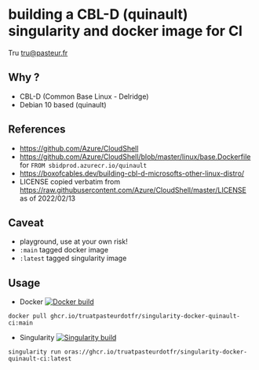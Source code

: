 # building a CBL-D (quinault) singularity and docker image for CI

Tru <tru@pasteur.fr>

## Why ?
- CBL-D (Common Base Linux - Delridge)
- Debian 10 based (quinault)

## References
- https://github.com/Azure/CloudShell
- https://github.com/Azure/CloudShell/blob/master/linux/base.Dockerfile for `FROM sbidprod.azurecr.io/quinault`
- https://boxofcables.dev/building-cbl-d-microsofts-other-linux-distro/
- LICENSE copied verbatim from https://raw.githubusercontent.com/Azure/CloudShell/master/LICENSE as of 2022/02/13

## Caveat
- playground, use at your own risk!
- `:main` tagged docker image
- `:latest` tagged singularity image

## Usage
- Docker [![Docker build](https://github.com/truatpasteurdotfr/singularity-docker-quinault-ci/actions/workflows/docker-publish.yml/badge.svg)](https://github.com/truatpasteurdotfr/singularity-docker-quinault-ci/actions/workflows/docker-publish.yml)
```
docker pull ghcr.io/truatpasteurdotfr/singularity-docker-quinault-ci:main
```

- Singularity [![Singularity build](https://github.com/truatpasteurdotfr/singularity-docker-quinault-ci/actions/workflows/singularity-publish.yml/badge.svg)](https://github.com/truatpasteurdotfr/singularity-docker-quinault-ci/actions/workflows/singularity-publish.yml)
```
singularity run oras://ghcr.io/truatpasteurdotfr/singularity-docker-quinault-ci:latest
```
